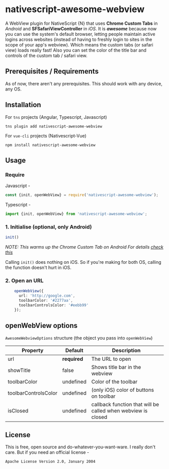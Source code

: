 # nativescript-awesome-webview

<!-- badges here -->

A WebView plugin for NativeScript {N} that uses **Chrome Custom Tabs** in _Android_ and **SFSafariViewController** in _iOS_. 
It is _**awesome**_ because now you can use the system's default browser, letting people maintain active logins 
across websites (instead of having to freshly login to sites in the scope of your app's webview). Which means the custom tabs
(or safari view) loads really fast! Also you can set the color of the title bar and controls of the custom tab / safari view. 

<!-- screenshots here -->

## Prerequisites / Requirements

As of now, there aren't any prerequisites. This should work with any device, any OS. 

## Installation

For `tns` projects (Angular, Typescript, Javascript)

```shell
tns plugin add nativescript-awesome-webview
```

For `vue-cli` projects (Nativescript-Vue)

```shell
npm install nativescript-awesome-webview
```

## Usage 

### Require

Javascript - 

```javascript
const {init, openWebView} = require('nativescript-awesome-webview');
```

Typescript - 

```typescript
import {init, openWebView} from 'nativescript-awesome-webview';
```

### 1. Initialise (optional, only Android) 

```javascript
init()
```

_NOTE: This warms up the Chrome Custom Tab on Android
For details [check this](https://developer.chrome.com/multidevice/android/customtabs#warm-up%20chrome%20to%20make%20pages%20load%20faster)_

Calling `init()` does nothing on iOS. So if you're making for both OS, calling the function doesn't hurt in iOS. 

### 2. Open an URL

```typescript
    openWebView({
      url: 'http://google.com',
      toolbarColor: '#2277aa',
      toolbarControlsColor: '#eebb99'
    });
```

## openWebView options

`AwesomeWebviewOptions` structure (the object you pass into `openWebView`)
    
| Property | Default | Description |
| --- | --- | --- |
| url | **required** | The URL to open |
| showTitle | false | Shows title bar in the webview |
| toolbarColor | undefined | Color of the toolbar |
| toolbarControlsColor | undefined | (only iOS) color of buttons on toolbar |
| isClosed | undefined | callback function that will be called when webview is closed |
    
## License

This is free, open source and do-whatever-you-want-ware. I really don't care. 
But if you need an official license - 

	Apache License Version 2.0, January 2004
